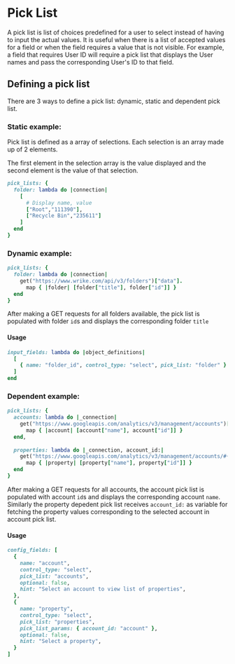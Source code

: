 # Pick List

A pick list is list of choices predefined for a user to select instead of having to input the actual values.
It is useful when there is a list of accepted values for a field or when the field requires a value that is not visible. For example, a field that requires User ID will require a pick list that displays the User names and pass the corresponding User's ID to that field.

## Defining a pick list
There are 3 ways to define a pick list: dynamic, static and dependent pick list.

### Static example:

Pick list is defined as a array of selections. Each selection is an array made up of 2 elements.

The first element in the selection array is the value displayed and the second element is the value of that selection.
```ruby
pick_lists: {
  folder: lambda do |connection|
    [
      # Display name, value
      ["Root","111390"],
      ["Recycle Bin","235611"]
    ]
  end
}
```

### Dynamic example:
```ruby
pick_lists: {
  folder: lambda do |connection|
    get("https://www.wrike.com/api/v3/folders")["data"].
      map { |folder| [folder["title"], folder["id"]] }
  end
}
```
After making a GET requests for all folders available, the pick list is populated with folder `id`s and displays the corresponding folder `title`

#### Usage
```ruby
input_fields: lambda do |object_definitions|
  [
    { name: "folder_id", control_type: "select", pick_list: "folder" }
  ]
end
```

### Dependent example:
```ruby
pick_lists: {
  accounts: lambda do |_connection|
    get("https://www.googleapis.com/analytics/v3/management/accounts")["items"].
      map { |account| [account["name"], account["id"]] }
  end,
  
  properties: lambda do |_connection, account_id:|
    get("https://www.googleapis.com/analytics/v3/management/accounts/#{account_id}/webproperties")["items"].
      map { |property| [property["name"], property["id"]] }
  end
}
```
After making a GET requests for all accounts, the account pick list is populated with account `id`s and displays the corresponding account `name`. Similarly the property depedent pick list receives `account_id:` as variable for fetching the property values corresponding to the selected account in account pick list. 

#### Usage
```ruby
config_fields: [
  {
    name: "account",
    control_type: "select",
    pick_list: "accounts",
    optional: false,
    hint: "Select an account to view list of properties",
  },
  {
    name: "property",
    control_type: "select",
    pick_list: "properties",
    pick_list_params: { account_id: "account" },
    optional: false,
    hint: "Select a property",
  }
]
```

